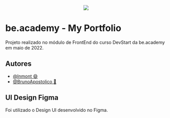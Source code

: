 
<p align="center">
   <img src="https://www.beacademy.com.br/wp-content/uploads/2019/11/Logo-Topo.png" /> 
</p>



# be.academy - My Portfolio

Projeto realizado no módulo de FrontEnd do curso DevStart da be.academy em maio de 2022.



## Autores

- [@lnmont 😄](https://www.github.com/lnmont)
- [@BrunoApostolico 🚀](https://www.github.com/brunoapostolico) 


## UI Design Figma

Foi utilizado o Design UI desenvolvido no Figma.

